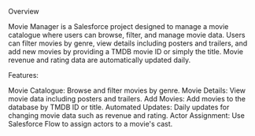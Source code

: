 Overview

Movie Manager is a Salesforce project designed to manage a movie catalogue where users can browse, filter, and manage movie data. Users can filter movies by genre, view details including posters and trailers, and add new movies by providing a TMDB movie ID or simply the title. Movie revenue and rating data are automatically updated daily.

Features:

Movie Catalogue: Browse and filter movies by genre.
Movie Details: View movie data including posters and trailers.
Add Movies: Add movies to the database by TMDB ID or title.
Automated Updates: Daily updates for changing movie data such as revenue and rating.
Actor Assignment: Use Salesforce Flow to assign actors to a movie's cast.
